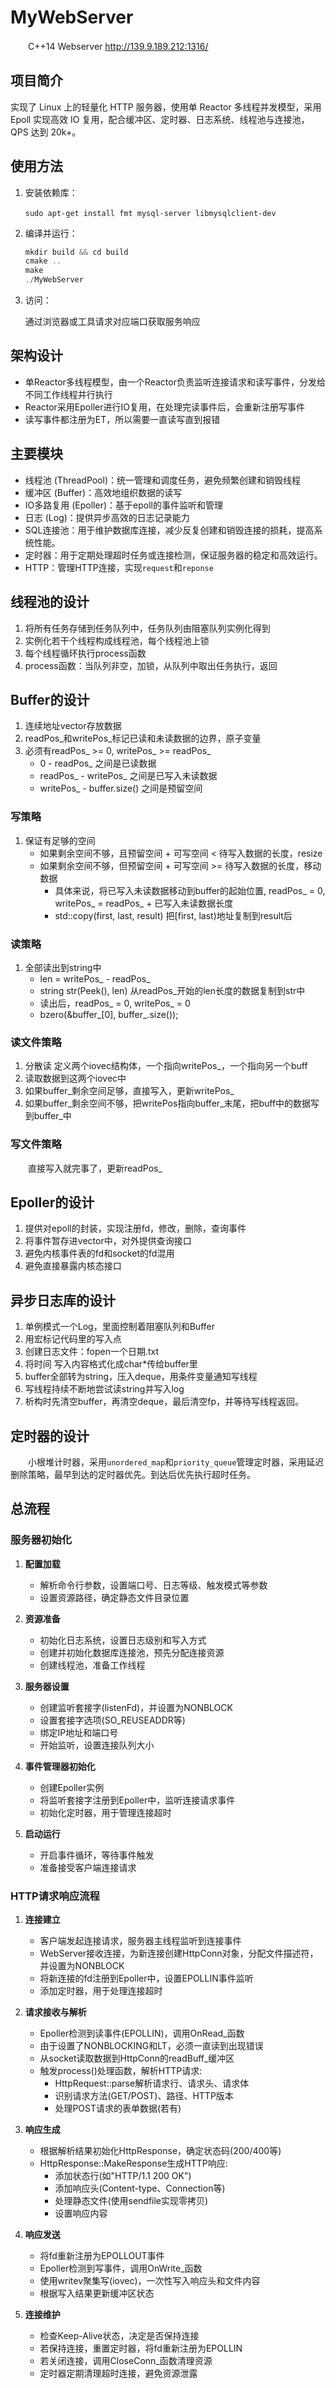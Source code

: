 # MyWebServer

　　C++14 Webserver http://139.9.189.212:1316/

## 项目简介

实现了 Linux 上的轻量化 HTTP 服务器，使用单 Reactor 多线程并发模型，采用 Epoll 实现高效 IO 复用，配合缓冲区、定时器、日志系统、线程池与连接池，QPS 达到 20k+。

## 使用方法

1. 安装依赖库：

    ​`sudo apt-get install fmt mysql-server libmysqlclient-dev`​

2. 编译并运行：

    ```cpp
    mkdir build && cd build
    cmake ..
    make
    ./MyWebServer
    ```
3. 访问：

    通过浏览器或工具请求对应端口获取服务响应

## 架构设计

 * 单Reactor多线程模型，由一个Reactor负责监听连接请求和读写事件，分发给不同工作线程并行执行
 * Reactor采用Epoller进行IO复用，在处理完读事件后，会重新注册写事件
 * 读写事件都注册为ET，所以需要一直读写直到报错

## 主要模块

* 线程池 (ThreadPool)：统一管理和调度任务，避免频繁创建和销毁线程
* 缓冲区 (Buffer)：高效地组织数据的读写
* IO多路复用 (Epoller)：基于epoll的事件监听和管理
* 日志 (Log)：提供异步高效的日志记录能力
* SQL连接池：用于维护数据库连接，减少反复创建和销毁连接的损耗，提高系统性能。
* 定时器：用于定期处理超时任务或连接检测，保证服务器的稳定和高效运行。
* HTTP：管理HTTP连接，实现`request`​和`reponse`​

## 线程池的设计

1. 将所有任务存储到任务队列中，任务队列由阻塞队列实例化得到
2. 实例化若干个线程构成线程池，每个线程池上锁
3. 每个线程循环执行process函数
4. process函数：当队列非空，加锁，从队列中取出任务执行，返回

## Buffer的设计

1. 连续地址vector<char>存放数据
2. readPos_和writePos_标记已读和未读数据的边界，原子变量
3. 必须有readPos_ >= 0, writePos_ >= readPos_
   - 0 - readPos_ 之间是已读数据
   - readPos_ - writePos_ 之间是已写入未读数据
   - writePos_ - buffer.size() 之间是预留空间

### 写策略

1. 保证有足够的空间
   - 如果剩余空间不够，且预留空间 + 可写空间 < 待写入数据的长度，resize
   - 如果剩余空间不够，但预留空间 + 可写空间 >= 待写入数据的长度，移动数据
     - 具体来说，将已写入未读数据移动到buffer的起始位置, readPos_ = 0, writePos_ = readPos_ + 已写入未读数据长度
     - std::copy(first, last, result) 把[first, last)地址复制到result后

### 读策略

1. 全部读出到string中
   - len = writePos_ - readPos_
   - string str(Peek(), len) 从readPos_开始的len长度的数据复制到str中
   - 读出后，readPos_ = 0, writePos_ = 0
   - bzero(&buffer_[0], buffer_.size());

### 读文件策略

1. 分散读 定义两个iovec结构体，一个指向writePos_，一个指向另一个buff
2. 读取数据到这两个iovec中
3. 如果buffer_剩余空间足够，直接写入，更新writePos_
4. 如果buffer_剩余空间不够，把writePos指向buffer_末尾，把buff中的数据写到buffer_中

### 写文件策略

　　直接写入就完事了，更新readPos_

## Epoller的设计

1. 提供对epoll的封装，实现注册fd，修改，删除，查询事件
2. 将事件暂存进vector中，对外提供查询接口
3. 避免内核事件表的fd和socket的fd混用
4. 避免直接暴露内核态接口

## 异步日志库的设计

1. 单例模式一个Log，里面控制着阻塞队列和Buffer
2. 用宏标记代码里的写入点
3. 创建日志文件：fopen一个日期.txt
4. 将时间 写入内容格式化成char*传给buffer里
5. buffer全部转为string，压入deque，用条件变量通知写线程
6. 写线程持续不断地尝试读string并写入log
7. 析构时先清空buffer，再清空deque，最后清空fp，并等待写线程返回。

## 定时器的设计

　　小根堆计时器，采用`unordered_map`​和`priority_queue`​管理定时器，采用延迟删除策略，最早到达的定时器优先。到达后优先执行超时任务。

## 总流程

### 服务器初始化

1. **配置加载**
   - 解析命令行参数，设置端口号、日志等级、触发模式等参数
   - 设置资源路径，确定静态文件目录位置

2. **资源准备**
   - 初始化日志系统，设置日志级别和写入方式
   - 创建并初始化数据库连接池，预先分配连接资源
   - 创建线程池，准备工作线程

3. **服务器设置**
   - 创建监听套接字(listenFd)，并设置为NONBLOCK
   - 设置套接字选项(SO_REUSEADDR等)
   - 绑定IP地址和端口号
   - 开始监听，设置连接队列大小

4. **事件管理器初始化**
   - 创建Epoller实例
   - 将监听套接字注册到Epoller中，监听连接请求事件
   - 初始化定时器，用于管理连接超时

5. **启动运行**
   - 开启事件循环，等待事件触发
   - 准备接受客户端连接请求

### HTTP请求响应流程

1. **连接建立**
   - 客户端发起连接请求，服务器主线程监听到连接事件
   - WebServer接收连接，为新连接创建HttpConn对象，分配文件描述符，并设置为NONBLOCK
   - 将新连接的fd注册到Epoller中，设置EPOLLIN事件监听
   - 添加定时器，用于处理连接超时

2. **请求接收与解析**
   - Epoller检测到读事件(EPOLLIN)，调用OnRead_函数
   - 由于设置了NONBLOCKING和LT，必须一直读到出现错误
   - 从socket读取数据到HttpConn的readBuff_缓冲区
   - 触发process()处理函数，解析HTTP请求:
     - HttpRequest::parse解析请求行、请求头、请求体
     - 识别请求方法(GET/POST)、路径、HTTP版本
     - 处理POST请求的表单数据(若有)

3. **响应生成**
   - 根据解析结果初始化HttpResponse，确定状态码(200/400等)
   - HttpResponse::MakeResponse生成HTTP响应:
     - 添加状态行(如"HTTP/1.1 200 OK")
     - 添加响应头(Content-type、Connection等)
     - 处理静态文件(使用sendfile实现零拷贝)
     - 设置响应内容

4. **响应发送**
   - 将fd重新注册为EPOLLOUT事件
   - Epoller检测到写事件，调用OnWrite_函数
   - 使用writev聚集写(iovec)，一次性写入响应头和文件内容
   - 根据写入结果更新缓冲区状态

5. **连接维护**
   - 检查Keep-Alive状态，决定是否保持连接
   - 若保持连接，重置定时器，将fd重新注册为EPOLLIN
   - 若关闭连接，调用CloseConn_函数清理资源
   - 定时器定期清理超时连接，避免资源泄露
